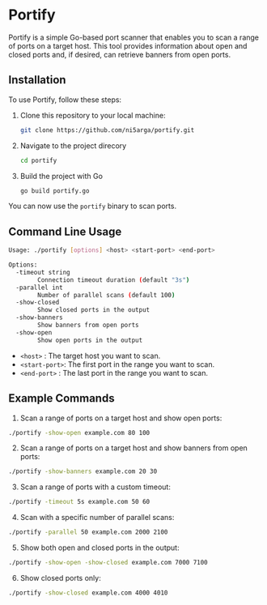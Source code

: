 # Portify

Portify is a simple Go-based port scanner that enables you to scan a range of ports on a target host. This tool provides information about open and closed ports and, if desired, can retrieve banners from open ports.

## Installation

To use Portify, follow these steps:

1. Clone this repository to your local machine:

   ```bash
   git clone https://github.com/ni5arga/portify.git
   ```
2. Navigate to the project direcory
   ```bash
   cd portify
   ```
3. Build the project with Go
   ```bash
   go build portify.go
   ``` 
You can now use the `portify` binary to scan ports. 

## Command Line Usage 
```bash
Usage: ./portify [options] <host> <start-port> <end-port>

Options:
  -timeout string
        Connection timeout duration (default "3s")
  -parallel int
        Number of parallel scans (default 100)
  -show-closed
        Show closed ports in the output
  -show-banners
        Show banners from open ports
  -show-open
        Show open ports in the output
```

- `<host>` : The target host you want to scan.
- `<start-port>`: The first port in the range you want to scan.
- `<end-port>` : The last port in the range you want to scan.

## Example Commands 

1. Scan a range of ports on a target host and show open ports:
```bash
./portify -show-open example.com 80 100
```
2. Scan a range of ports on a target host and show banners from open ports:
```bash
./portify -show-banners example.com 20 30
```
3. Scan a range of ports with a custom timeout:
```bash
./portify -timeout 5s example.com 50 60
```
4. Scan with a specific number of parallel scans:
```bash
./portify -parallel 50 example.com 2000 2100
```
5. Show both open and closed ports in the output:
```bash
./portify -show-open -show-closed example.com 7000 7100
```
6. Show closed ports only:
```bash
./portify -show-closed example.com 4000 4010
```



